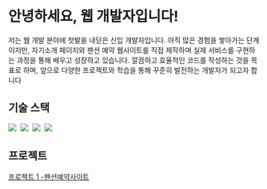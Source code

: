 <h1>안녕하세요, 웹 개발자입니다!</h1>
<p>
저는 웹 개발 분야에 첫발을 내딛은 신입 개발자입니다.
아직 많은 경험을 쌓아가는 단계이지만, 자기소개 페이지와 팬션 예약 웹사이트를 직접 제작하며
실제 서비스를 구현하는 과정을 통해 배우고 성장하고 있습니다.
깔끔하고 효율적인 코드를 작성하는 것을 목표로 하며, 앞으로 다양한 프로젝트와 학습을 통해
꾸준히 발전하는 개발자가 되고자 합니다
</p>

<h2>기술 스택</h2>
<p>
     <img src="https://img.shields.io/badge/JavaScript-F7DF1E?style=flat-square&logo=JavaScript&logoColor=white"/>&nbsp
    <img src="https://img.shields.io/badge/Node.js-339933?style=flat-square&logo=Node.js&logoColor=white"/>&nbsp
    <img src="https://img.shields.io/badge/Vue.js-4FC08D?style=flat-square&logo=Vue.js&logoColor=white"/>&nbsp
    <img src="https://img.shields.io/badge/Oracle-F80000?style=flat-square&logo=Oracle&logoColor=white"/>&nbsp
   
</p>

<h2>프로젝트</h2>
<ul style="list-style: none; padding: 0;">
    <li><a href="https://github.com/ZeroBin-dev/MYMSG_BE">프로젝트 1 -펜션예약사이트 </a></li>
   
    
</ul>

